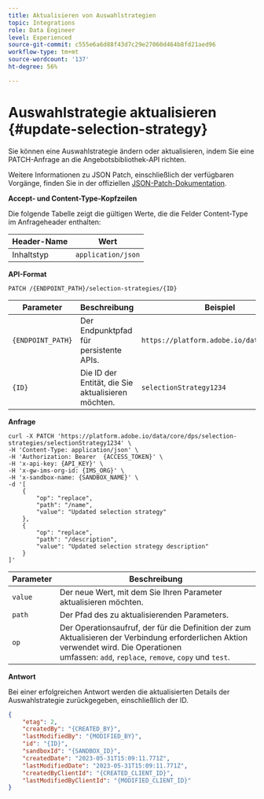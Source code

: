 ```yaml
---
title: Aktualisieren von Auswahlstrategien
topic: Integrations
role: Data Engineer
level: Experienced
source-git-commit: c555e6a6d88f43d7c29e27060d464b8fd21aed96
workflow-type: tm+mt
source-wordcount: '137'
ht-degree: 56%

---
```



# Auswahlstrategie aktualisieren {#update-selection-strategy}

Sie können eine Auswahlstrategie ändern oder aktualisieren, indem Sie eine PATCH-Anfrage an die Angebotsbibliothek-API richten.

Weitere Informationen zu JSON Patch, einschließlich der verfügbaren Vorgänge, finden Sie in der offiziellen [JSON-Patch-Dokumentation](http://jsonpatch.com/).

**Accept- und Content-Type-Kopfzeilen**

Die folgende Tabelle zeigt die gültigen Werte, die die Felder Content-Type im Anfrageheader enthalten:

| Header-Name | Wert |
| ----------- | ----- |
| Inhaltstyp | `application/json` |

**API-Format**

```http
PATCH /{ENDPOINT_PATH}/selection-strategies/{ID}
```

| Parameter | Beschreibung | Beispiel |
| --------- | ----------- | ------- |
| `{ENDPOINT_PATH}` | Der Endpunktpfad für persistente APIs. | `https://platform.adobe.io/data/core/dps` |
| `{ID}` | Die ID der Entität, die Sie aktualisieren möchten. | `selectionStrategy1234` |

**Anfrage**

```shell
curl -X PATCH 'https://platform.adobe.io/data/core/dps/selection-strategies/selectionStrategy1234' \
-H 'Content-Type: application/json' \
-H 'Authorization: Bearer  {ACCESS_TOKEN}' \
-H 'x-api-key: {API_KEY}' \
-H 'x-gw-ims-org-id: {IMS_ORG}' \
-H 'x-sandbox-name: {SANDBOX_NAME}' \
-d '[
    {
        "op": "replace",
        "path": "/name",
        "value": "Updated selection strategy"
    },
    {
        "op": "replace",
        "path": "/description",
        "value": "Updated selection strategy description"
    }
]'
```

| Parameter | Beschreibung |
| --------- | ----------- |
| `value` | Der neue Wert, mit dem Sie Ihren Parameter aktualisieren möchten. |
| `path` | Der Pfad des zu aktualisierenden Parameters. |
| `op` | Der Operationsaufruf, der für die Definition der zum Aktualisieren der Verbindung erforderlichen Aktion verwendet wird. Die Operationen umfassen: `add`, `replace`, `remove`, `copy` und `test`. |

**Antwort**

Bei einer erfolgreichen Antwort werden die aktualisierten Details der Auswahlstrategie zurückgegeben, einschließlich der ID.

```json
{
    "etag": 2,
    "createdBy": "{CREATED_BY}",
    "lastModifiedBy": "{MODIFIED_BY}",
    "id": "{ID}",
    "sandboxId": "{SANDBOX_ID}",
    "createdDate": "2023-05-31T15:09:11.771Z",
    "lastModifiedDate": "2023-05-31T15:09:11.771Z",
    "createdByClientId": "{CREATED_CLIENT_ID}",
    "lastModifiedByClientId": "{MODIFIED_CLIENT_ID}"
}
```
